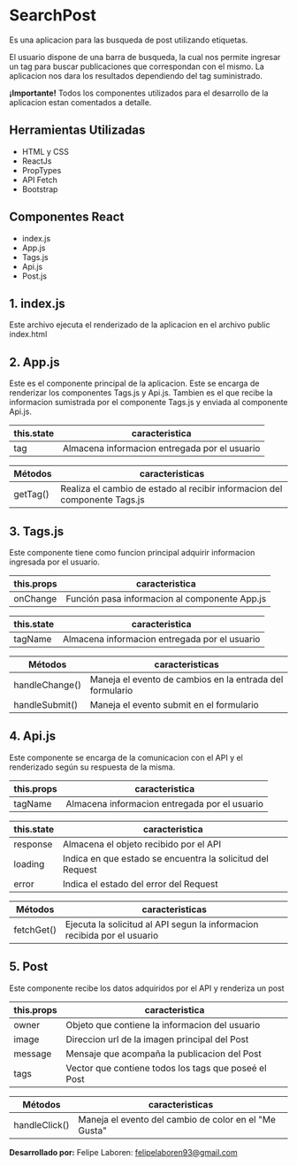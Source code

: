 # SearchPost

Es una aplicacion para las busqueda de post utilizando etiquetas. 

El usuario dispone de una barra de busqueda, la cual nos permite ingresar un tag para buscar publicaciones que correspondan con el mismo. La aplicacion nos dara los resultados dependiendo del tag suministrado.

**¡Importante!**
 Todos los componentes utilizados para el desarrollo de la aplicacion estan comentados a detalle.

## Herramientas Utilizadas
  - HTML y CSS
  - ReactJs
  - PropTypes
  - API Fetch
  - Bootstrap

## Componentes React
  - index.js
  - App.js
  - Tags.js
  - Api.js
  - Post.js
## 1. index.js

Este archivo ejecuta el renderizado de la aplicacion en el archivo public index.html

## 2. App.js

Este es el componente principal de la aplicacion. Este se encarga de renderizar los componentes Tags.js y Api.js. Tambien es el que recibe la informacion sumistrada por el componente Tags.js y enviada al componente Api.js.

| this.state | caracteristica |
| ------ | ------ |
|tag|Almacena informacion entregada por el usuario|

| Métodos | caracteristicas |
| ------ | ------ |
|getTag()|Realiza el cambio de estado al recibir informacion del componente Tags.js|  
## 3. Tags.js

Este componente tiene como funcion principal adquirir informacion ingresada por el usuario.

| this.props | caracteristica |
| ------ | ------ |
|onChange|Función pasa informacion al componente App.js|

| this.state | caracteristica |
| ------ | ------ |
|tagName|Almacena informacion entregada por el usuario|

| Métodos | caracteristicas |
| ------ | ------ |
|handleChange()|Maneja el evento de cambios en la entrada del formulario| 
|handleSubmit()|Maneja el evento submit en el formulario|

## 4. Api.js

Este componente se encarga de la comunicacion con el API y el renderizado según su respuesta de la misma.

| this.props | caracteristica |
| ------ | ------ |
|tagName|Almacena informacion entregada por el usuario|

| this.state | caracteristica |
| ------ | ------ |
|response|Almacena el objeto recibido por el API|
|loading|Indica en que estado se encuentra la solicitud del Request|
|error|Indica el estado del error del Request|

| Métodos | caracteristicas |
| ------ | ------ |
|fetchGet()|Ejecuta la solicitud al API segun la informacion recibida por el usuario| 

## 5. Post

Este componente recibe los datos adquiridos por el API y renderiza un post

| this.props | caracteristica |
| ------ | ------ |
|owner|Objeto que contiene la informacion del usuario|
|image|Direccion url de la imagen principal del Post|
|message|Mensaje que acompaña la publicacion del Post|
|tags|Vector que contiene todos los tags que poseé el Post|

| Métodos | caracteristicas |
| ------ | ------ |
|handleClick()|Maneja el evento del cambio de color en el "Me Gusta"| 

**Desarrollado por:**
Felipe Laboren: felipelaboren93@gmail.com